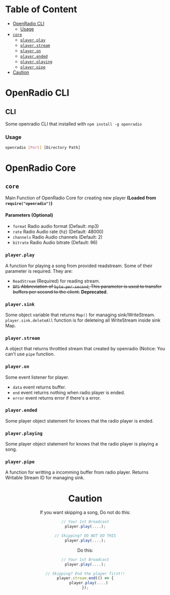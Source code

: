 # Table of Content
- [OpenRadio CLI](#cli)
  - [Usage](#usage)
- [`core`](#core)
  - [`player.play`](#playerplay)
  - [`player.stream`](#playerstream)
  - [`player.on`](#playeron)
  - [`player.ended`](#playerended)
  - [`player.playing`](#playerplaying)
  - [`player.pipe`](#playerpipe)
- [Caution](#caution)

# OpenRadio CLI
## CLI
Some openradio CLI that installed with `npm install -g openradio`
### Usage
```bash
openradio [Port] [Directory Path]
```

# OpenRadio Core
## `core`
Main Function of OpenRadio Core for creating new player __(Loaded from `require("openradio")`)__
#### Parameters (Optional)
 - `format` Radio audio format (Default: mp3)
 - `rate` Radio Audio rate (hz) (Default: 48000)
 - `channels` Radio Audio channels (Default: 2)
 - `bitrate` Radio Audio bitrate (Default: 96)
### `player.play`
A function for playing a song from provided readstream. Some of their parameter is required. They are:
  - `ReadStream` (Required) for reading stream.
  - ~~`BPS` Abbreviation of `byte-per-second`, This parameter is used to transfer buffers per second to the client.~~ **Deprecated**.
### `player.sink`
Some object variable that returns `Map()` for managing sink/WriteStream. `player.sink.deleteAll` function is for deleteing all WriteStream inside sink Map.

### `player.stream`
A object that returns throttled stream that created by openradio (Notice: You can't use `pipe` function.
### `player.on` 
Some event listener for player. 
  - `data` event returns buffer.
  - `end` event returns nothing when radio player is ended.
  - `error` event returns error if there's a error.

### `player.ended`
Some player object statement for knows that the radio player is ended.

### `player.playing`
Some player object statement for knows that the radio player is playing a song.

### `player.pipe`
A function for writting a incomming buffer from radio player. Returns Writable Stream ID for managing sink. 

<center>

<h1>Caution</h1>

If you want skipping a song, Do not do this:

```js
// Your 1st Broadcast
player.play(....);

// Skipping? DO NOT DO THIS
player.play(....);
```

Do this:

```js
// Your 1st Broadcast
player.play(....);

// Skipping? End the player first!!
player.stream.end(() => {
   player.play(....)
});
```

</center>
